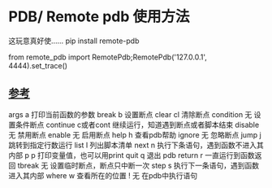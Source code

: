 

# PDB/ Remote pdb 使用方法

这玩意真好使……
pip install remote-pdb


from remote_pdb import RemotePdb;RemotePdb('127.0.0.1', 4444).set_trace()


## [参考](https://www.jianshu.com/p/8e5fb5fe0931)

args	a	打印当前函数的参数
break	b	设置断点
clear	cl	清除断点
condition	无	设置条件断点
continue	c或者cont	继续运行，知道遇到断点或者脚本结束
disable	无	禁用断点
enable	无	启用断点
help	h	查看pdb帮助
ignore	无	忽略断点
jump	j	跳转到指定行数运行
list	l	列出脚本清单
next	n	执行下条语句，遇到函数不进入其内部
p	p	打印变量值，也可以用print
quit	q	退出 pdb
return	r	一直运行到函数返回
tbreak	无	设置临时断点，断点只中断一次
step	s	执行下一条语句，遇到函数进入其内部
where	w	查看所在的位置
!	无	在pdb中执行语句
